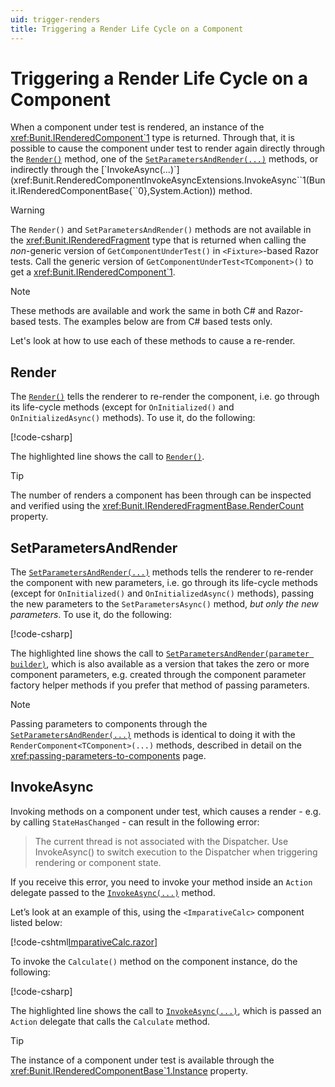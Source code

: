 ```yaml
---
uid: trigger-renders
title: Triggering a Render Life Cycle on a Component
---
```


# Triggering a Render Life Cycle on a Component

When a component under test is rendered, an instance of the <xref:Bunit.IRenderedComponent`1> type is returned. Through that, it is possible to cause the component under test to render again directly through the [`Render()`](xref:Bunit.RenderedComponentRenderExtensions.Render``1(Bunit.IRenderedComponentBase{``0})) method, one of the [`SetParametersAndRender(...)`](xref:Bunit.RenderedComponentRenderExtensions.SetParametersAndRender``1(Bunit.IRenderedComponentBase{``0},System.Action{Bunit.ComponentParameterBuilder{``0}})) methods, or indirectly through the [`InvokeAsync(...)`](xref:Bunit.RenderedComponentInvokeAsyncExtensions.InvokeAsync``1(Bunit.IRenderedComponentBase{``0},System.Action)) method.

> [!WARNING]
> The `Render()` and `SetParametersAndRender()` methods are not available in the <xref:Bunit.IRenderedFragment> type that is returned when calling the _non_-generic version of `GetComponentUnderTest()` in `<Fixture>`-based Razor tests. Call the generic version of `GetComponentUnderTest<TComponent>()` to get a <xref:Bunit.IRenderedComponent`1>.

> [!NOTE]
> These methods are available and work the same in both C# and Razor-based tests. The examples below are from C# based tests only.

Let's look at how to use each of these methods to cause a re-render.

## Render

The [`Render()`](xref:Bunit.RenderedComponentRenderExtensions.Render``1(Bunit.IRenderedComponentBase{``0})) tells the renderer to re-render the component, i.e. go through its life-cycle methods (except for `OnInitialized()` and `OnInitializedAsync()` methods). To use it, do the following:

[!code-csharp[](../../../samples/tests/xunit/ReRenderTest.cs?start=17&end=24&highlight=6)]

The highlighted line shows the call to [`Render()`](xref:Bunit.RenderedComponentRenderExtensions.Render``1(Bunit.IRenderedComponentBase{``0})). 

> [!TIP]
> The number of renders a component has been through can be inspected and verified using the <xref:Bunit.IRenderedFragmentBase.RenderCount> property.

## SetParametersAndRender

The [`SetParametersAndRender(...)`](xref:Bunit.RenderedComponentRenderExtensions.SetParametersAndRender``1(Bunit.IRenderedComponentBase{``0},System.Action{Bunit.ComponentParameterBuilder{``0}})) methods tells the renderer to re-render the component with new parameters, i.e. go through its life-cycle methods (except for `OnInitialized()` and `OnInitializedAsync()` methods), passing the new parameters to the `SetParametersAsync()` method, _but only the new parameters_. To use it, do the following:

[!code-csharp[](../../../samples/tests/xunit/ReRenderTest.cs?start=31&end=42&highlight=8-10)]

The highlighted line shows the call to [`SetParametersAndRender(parameter builder)`](xref:Bunit.RenderedComponentRenderExtensions.SetParametersAndRender``1(Bunit.IRenderedComponentBase{``0},System.Action{Bunit.ComponentParameterBuilder{``0}})), which is also available as a version that takes the zero or more component parameters, e.g. created through the component parameter factory helper methods if you prefer that method of passing parameters.

> [!NOTE]
> Passing parameters to components through the [`SetParametersAndRender(...)`](xref:Bunit.RenderedComponentRenderExtensions.SetParametersAndRender``1(Bunit.IRenderedComponentBase{``0},System.Action{Bunit.ComponentParameterBuilder{``0}})) methods is identical to doing it with the `RenderComponent<TComponent>(...)` methods, described in detail on the <xref:passing-parameters-to-components> page.

## InvokeAsync

Invoking methods on a component under test, which causes a render - e.g. by calling `StateHasChanged` - can result in the following error:

> The current thread is not associated with the Dispatcher. Use InvokeAsync() to switch execution to the Dispatcher when triggering rendering or component state.

If you receive this error, you need to invoke your method inside an `Action` delegate passed to the [`InvokeAsync(...)`](xref:Bunit.RenderedComponentInvokeAsyncExtensions.InvokeAsync``1(Bunit.IRenderedComponentBase{``0},System.Action)) method.

Let’s look at an example of this, using the `<ImparativeCalc>` component listed below:

[!code-cshtml[ImparativeCalc.razor](../../../samples/components/ImparativeCalc.razor)]

To invoke the `Calculate()` method on the component instance, do the following:

[!code-csharp[](../../../samples/tests/xunit/ReRenderTest.cs?start=49&end=56&highlight=6)]

The highlighted line shows the call to [`InvokeAsync(...)`](xref:Bunit.RenderedComponentInvokeAsyncExtensions.InvokeAsync``1(Bunit.IRenderedComponentBase{``0},System.Action)), which is passed an `Action` delegate that calls the `Calculate` method.

> [!TIP]
> The instance of a component under test is available through the <xref:Bunit.IRenderedComponentBase`1.Instance> property.
